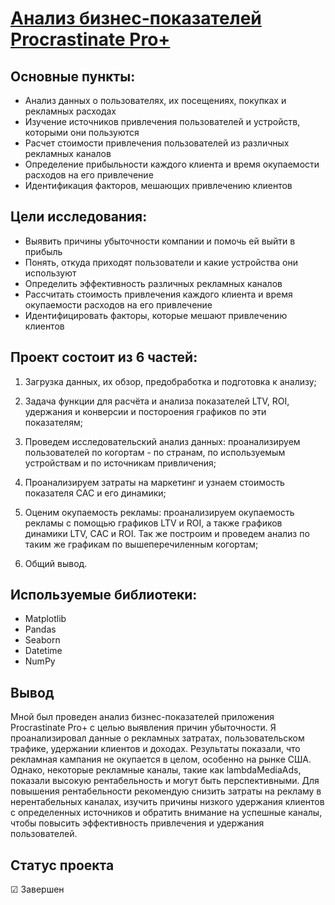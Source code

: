 # [Анализ бизнес-показателей Procrastinate Pro+](https://github.com/Kibmor/Ramil_Yarullin_data_analyst/blob/main/07.%20%D0%90%D0%BD%D0%B0%D0%BB%D0%B8%D0%B7%20%D0%B1%D0%B8%D0%B7%D0%BD%D0%B5%D1%81-%D0%BF%D0%BE%D0%BA%D0%B0%D0%B7%D0%B0%D1%82%D0%B5%D0%BB%D0%B5%D0%B9/07_Analiz_biznes_pokazatelej_ipynb_.ipynb)

## Основные пункты:
- Анализ данных о пользователях, их посещениях, покупках и рекламных расходах
- Изучение источников привлечения пользователей и устройств, которыми они пользуются
- Расчет стоимости привлечения пользователей из различных рекламных каналов
- Определение прибыльности каждого клиента и время окупаемости расходов на его привлечение
- Идентификация факторов, мешающих привлечению клиентов

## Цели исследования:
- Выявить причины убыточности компании и помочь ей выйти в прибыль
- Понять, откуда приходят пользователи и какие устройства они используют
- Определить эффективность различных рекламных каналов
- Рассчитать стоимость привлечения каждого клиента и время окупаемости расходов на его привлечение
- Идентифицировать факторы, которые мешают привлечению клиентов


## Проект состоит из 6 частей:

1) Загрузка данных, их обзор, предобработка и подготовка к анализу;

2) Задача функции для расчёта и анализа показателей LTV, ROI, удержания и конверсии и постороения графиков по эти показателям;

3) Проведем исследовательский анализ данных: проанализируем пользователей по когортам - по странам, по используемым устройствам и по источникам привличения;

4) Проанализируем затраты на маркетинг и узнаем стоимость показателя САС и его динамики;

5) Оценим окупаемость рекламы: проанализируем окупаемость рекламы c помощью графиков LTV и ROI, а также графиков динамики LTV, CAC и ROI. Так же построим и проведем анализ по таким же графикам по вышеперечиленным когортам;

6) Общий вывод.

## Используемые библиотеки:
- Matplotlib
- Pandas
- Seaborn
- Datetime
- NumPy
## Вывод
Мной был проведен анализ бизнес-показателей приложения Procrastinate Pro+ с целью выявления причин убыточности. Я проанализировал данные о рекламных затратах, пользовательском трафике, удержании клиентов и доходах. Результаты показали, что рекламная кампания не окупается в целом, особенно на рынке США. Однако, некоторые рекламные каналы, такие как lambdaMediaAds, показали высокую рентабельность и могут быть перспективными. Для повышения рентабельности рекомендую снизить затраты на рекламу в нерентабельных каналах, изучить причины низкого удержания клиентов с определенных источников и обратить внимание на успешные каналы, чтобы повысить эффективность привлечения и удержания пользователей.
## Статус проекта
☑ Завершен

